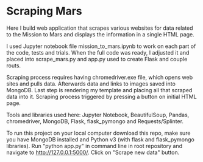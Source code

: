 # Scraping Mars

Here I build web application that scrapes various websites for data related to the Mission to Mars and displays the information in a single HTML page. 

I used Jupyter notebook file mission_to_mars.ipynb to work on each part of the code, tests and trials. When the full code was ready, I adjusted it and placed into scrape_mars.py and app.py used to create Flask and couple routs. 

Scraping process requires having chromedriver.exe file, which opens web sites and pulls data. Afterwards data and links to images saved into MongoDB. Last step is rendering my template and placing all that scraped data into it. Scraping process triggered by pressing a button on initial HTML page. 

Tools and libraries used here: Jupyter Notebook, BeautifulSoup, Pandas, chromedriver, MongoDB, Flask, flask_pymongo  and Requests/Splinter.

To run this project on your local computer download this repo, make sure you have MongoDB installed and Python v3 (with flask and flask_pymongo libraries). Run "python app.py" in command line in root repository and navigate to http://127.0.0.1:5000/. Click on "Scrape new data" button. 
